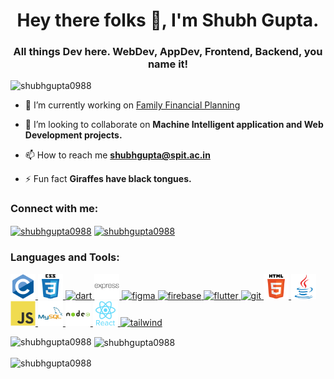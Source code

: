 <h1 align="center">Hey there folks 👋, I'm Shubh Gupta.</h1>
<h3 align="center">All things Dev here. WebDev, AppDev, Frontend, Backend, you name it!</h3>

<p align="left"> <img src="https://komarev.com/ghpvc/?username=shubhgupta0988&label=Profile%20views&color=0e75b6&style=flat" alt="shubhgupta0988" /> </p>

- 🔭 I’m currently working on [Family Financial Planning](https://github.com/shubhgupta0988/Family-Financial-PLanning)

- 👯 I’m looking to collaborate on **Machine Intelligent application and Web Development projects.**

- 📫 How to reach me **shubhgupta@spit.ac.in**

- ⚡ Fun fact **Giraffes have black tongues.**

<h3 align="left">Connect with me:</h3>
<p align="left">
<a href="https://linkedin.com/in/shubhgupta0988" target="blank"><img align="center" src="https://raw.githubusercontent.com/shubhgupta0988/github-profile-readme-generator/master/src/images/icons/Social/linked-in-alt.svg" alt="shubhgupta0988" height="30" width="40" /></a>
<a href="https://instagram.com/shubhgupta0988" target="blank"><img align="center" src="https://raw.githubusercontent.com/shubhgupta0988/github-profile-readme-generator/master/src/images/icons/Social/instagram.svg" alt="shubhgupta0988" height="30" width="40" /></a>
</p>

<h3 align="left">Languages and Tools:</h3>
<p align="left"> <a href="https://www.cprogramming.com/" target="_blank" rel="noreferrer"> <img src="https://raw.githubusercontent.com/devicons/devicon/master/icons/c/c-original.svg" alt="c" width="40" height="40"/> </a> <a href="https://www.w3schools.com/css/" target="_blank" rel="noreferrer"> <img src="https://raw.githubusercontent.com/devicons/devicon/master/icons/css3/css3-original-wordmark.svg" alt="css3" width="40" height="40"/> </a> <a href="https://dart.dev" target="_blank" rel="noreferrer"> <img src="https://www.vectorlogo.zone/logos/dartlang/dartlang-icon.svg" alt="dart" width="40" height="40"/> </a> <a href="https://expressjs.com" target="_blank" rel="noreferrer"> <img src="https://raw.githubusercontent.com/devicons/devicon/master/icons/express/express-original-wordmark.svg" alt="express" width="40" height="40"/> </a> <a href="https://www.figma.com/" target="_blank" rel="noreferrer"> <img src="https://www.vectorlogo.zone/logos/figma/figma-icon.svg" alt="figma" width="40" height="40"/> </a> <a href="https://firebase.google.com/" target="_blank" rel="noreferrer"> <img src="https://www.vectorlogo.zone/logos/firebase/firebase-icon.svg" alt="firebase" width="40" height="40"/> </a> <a href="https://flutter.dev" target="_blank" rel="noreferrer"> <img src="https://www.vectorlogo.zone/logos/flutterio/flutterio-icon.svg" alt="flutter" width="40" height="40"/> </a> <a href="https://git-scm.com/" target="_blank" rel="noreferrer"> <img src="https://www.vectorlogo.zone/logos/git-scm/git-scm-icon.svg" alt="git" width="40" height="40"/> </a> <a href="https://www.w3.org/html/" target="_blank" rel="noreferrer"> <img src="https://raw.githubusercontent.com/devicons/devicon/master/icons/html5/html5-original-wordmark.svg" alt="html5" width="40" height="40"/> </a> <a href="https://www.java.com" target="_blank" rel="noreferrer"> <img src="https://raw.githubusercontent.com/devicons/devicon/master/icons/java/java-original.svg" alt="java" width="40" height="40"/> </a> <a href="https://developer.mozilla.org/en-US/docs/Web/JavaScript" target="_blank" rel="noreferrer"> <img src="https://raw.githubusercontent.com/devicons/devicon/master/icons/javascript/javascript-original.svg" alt="javascript" width="40" height="40"/> </a> <a href="https://www.mysql.com/" target="_blank" rel="noreferrer"> <img src="https://raw.githubusercontent.com/devicons/devicon/master/icons/mysql/mysql-original-wordmark.svg" alt="mysql" width="40" height="40"/> </a> <a href="https://nodejs.org" target="_blank" rel="noreferrer"> <img src="https://raw.githubusercontent.com/devicons/devicon/master/icons/nodejs/nodejs-original-wordmark.svg" alt="nodejs" width="40" height="40"/> </a> <a href="https://reactjs.org/" target="_blank" rel="noreferrer"> <img src="https://raw.githubusercontent.com/devicons/devicon/master/icons/react/react-original-wordmark.svg" alt="react" width="40" height="40"/> </a> <a href="https://tailwindcss.com/" target="_blank" rel="noreferrer"> <img src="https://www.vectorlogo.zone/logos/tailwindcss/tailwindcss-icon.svg" alt="tailwind" width="40" height="40"/> </a> </p>

<p><img align="left" src="https://github-readme-stats.vercel.app/api/top-langs?username=shubhgupta0988&show_icons=true&locale=en&layout=compact" alt="shubhgupta0988" /></p>

<p>&nbsp;<img align="center" src="https://github-readme-stats.vercel.app/api?username=shubhgupta0988&show_icons=true&locale=en" alt="shubhgupta0988" /></p>

<p><img align="center" src="https://github-readme-streak-stats.herokuapp.com/?user=shubhgupta0988&" alt="shubhgupta0988" /></p>

